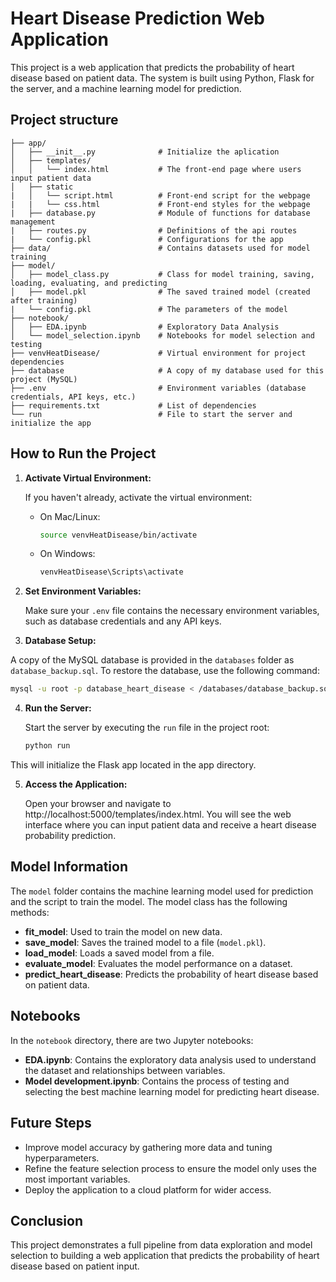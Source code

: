 # Heart Disease Prediction Web Application

This project is a web application that predicts the probability of heart disease based on patient data. The system is built using Python, Flask for the server, and a machine learning model for prediction.


## Project structure

```
├── app/
│   ├── __init__.py              # Initialize the aplication
│   ├── templates/
│   │   └── index.html           # The front-end page where users input patient data
│   ├── static           
|   │   └── script.html          # Front-end script for the webpage
|   |   └── css.html             # Front-end styles for the webpage
|   ├── database.py              # Module of functions for database management
|   ├── routes.py                # Definitions of the api routes
|   └── config.pkl               # Configurations for the app
├── data/                        # Contains datasets used for model training
├── model/
│   ├── model_class.py           # Class for model training, saving, loading, evaluating, and predicting
│   ├── model.pkl                # The saved trained model (created after training)
|   └── config.pkl               # The parameters of the model
├── notebook/
│   ├── EDA.ipynb                # Exploratory Data Analysis
│   └── model_selection.ipynb    # Notebooks for model selection and testing
├── venvHeatDisease/             # Virtual environment for project dependencies
├── database                     # A copy of my database used for this project (MySQL)
├── .env                         # Environment variables (database credentials, API keys, etc.)
├── requirements.txt             # List of dependencies
└── run                          # File to start the server and initialize the app
```
## How to Run the Project

1. **Activate Virtual Environment:**

   If you haven't already, activate the virtual environment:

   - On Mac/Linux:
     ```bash
     source venvHeatDisease/bin/activate
     ```

   - On Windows:
     ```bash
     venvHeatDisease\Scripts\activate
     ```

2. **Set Environment Variables:**

   Make sure your `.env` file contains the necessary environment variables, such as database credentials and any API keys.

3. **Database Setup:**

A copy of the MySQL database is provided in the `databases` folder as `database_backup.sql`. To restore the database, use the following command:

```bash
mysql -u root -p database_heart_disease < /databases/database_backup.sql
```
4. **Run the Server:**

   Start the server by executing the `run` file in the project root:

   ```bash
   python run
   ```
This will initialize the Flask app located in the app directory.

5. **Access the Application:**

   Open your browser and navigate to http://localhost:5000/templates/index.html. You will see the web interface where you can input patient data and receive a heart disease probability prediction.

## Model Information

The `model` folder contains the machine learning model used for prediction and the script to train the model. The model class has the following methods:

- **fit_model**: Used to train the model on new data.
- **save_model**: Saves the trained model to a file (`model.pkl`).
- **load_model**: Loads a saved model from a file.
- **evaluate_model**: Evaluates the model performance on a dataset.
- **predict_heart_disease**: Predicts the probability of heart disease based on patient data.

## Notebooks

In the `notebook` directory, there are two Jupyter notebooks:

- **EDA.ipynb**: Contains the exploratory data analysis used to understand the dataset and relationships between variables.
- **Model development.ipynb**: Contains the process of testing and selecting the best machine learning model for predicting heart disease.

## Future Steps

- Improve model accuracy by gathering more data and tuning hyperparameters.
- Refine the feature selection process to ensure the model only uses the most important variables.
- Deploy the application to a cloud platform for wider access.

## Conclusion

This project demonstrates a full pipeline from data exploration and model selection to building a web application that predicts the probability of heart disease based on patient input.
